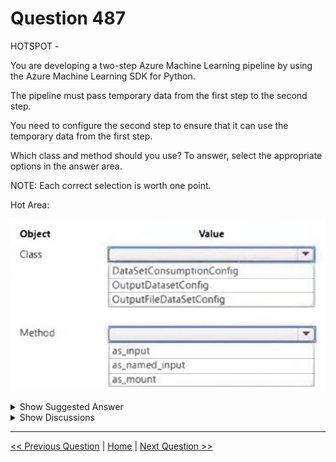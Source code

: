 # Question 487

HOTSPOT -

You are developing a two-step Azure Machine Learning pipeline by using the Azure Machine Learning SDK for Python.

The pipeline must pass temporary data from the first step to the second step.

You need to configure the second step to ensure that it can use the temporary data from the first step.

Which class and method should you use? To answer, select the appropriate options in the answer area.

NOTE: Each correct selection is worth one point.

Hot Area:

![Question Image](images/q487_q_0045800001.jpg)

<details>
  <summary>Show Suggested Answer</summary>

  <img src="images/q487_ans_0_0045900001.jpg" alt="Answer Image"><br>

</details>

<details>
  <summary>Show Discussions</summary>

<blockquote><p><strong>giusecozza</strong> <code>(Wed 07 Sep 2022 16:27)</code> - <em>Upvotes: 34</em></p><p>It seems the correct answers should be OutputFileDatasetConfig and as_input(). It is clearly explained on Microsoft Learn: 
https://docs.microsoft.com/en-us/training/modules/create-pipelines-in-aml/3-pipeline-data</p></blockquote>
<blockquote><p><strong>Sadhak</strong> <code>(Sat 16 Nov 2024 13:38)</code> - <em>Upvotes: 1</em></p><p>Class: OutputDatasetConfig
Method: as_named_input</p></blockquote>
<blockquote><p><strong>Mckay_</strong> <code>(Fri 14 Oct 2022 18:09)</code> - <em>Upvotes: 1</em></p><p>I agree with you 100%</p></blockquote>
<blockquote><p><strong>NeitherLand</strong> <code>(Thu 20 Oct 2022 07:35)</code> - <em>Upvotes: 1</em></p><p>Absolutely</p></blockquote>
<blockquote><p><strong>JTWang</strong> <code>(Tue 25 Oct 2022 08:31)</code> - <em>Upvotes: 3</em></p><p>Correct !!</p></blockquote>
<blockquote><p><strong>zishankamal</strong> <code>(Sat 17 Feb 2024 04:55)</code> - <em>Upvotes: 2</em></p><p>Class: OutputDatasetConfig
Method: as_named_input</p></blockquote>
<blockquote><p><strong>Krista2023A</strong> <code>(Tue 19 Sep 2023 14:11)</code> - <em>Upvotes: 3</em></p><p>OutputFileDatasetConfig
as_named_input
https://learn.microsoft.com/en-us/azure/machine-learning/how-to-move-data-in-out-of-pipelines?view=azureml-api-1

from azureml.data import OutputFileDatasetConfig
dataprep_output = OutputFileDatasetConfig()
input_dataset = Dataset.get_by_name(workspace, &#x27;raw_data&#x27;)

dataprep_step = PythonScriptStep(
    name=&quot;prep_data&quot;,
    script_name=&quot;dataprep.py&quot;,
    compute_target=cluster,
    arguments=[input_dataset.as_named_input(&#x27;raw_data&#x27;).as_mount(), dataprep_output]
    )</p></blockquote>
<blockquote><p><strong>Yuriy_Ch</strong> <code>(Wed 08 Mar 2023 12:34)</code> - <em>Upvotes: 3</em></p><p>Exactly this question was on exam 07/March/2023</p></blockquote>
<blockquote><p><strong>phdykd</strong> <code>(Fri 24 Feb 2023 15:59)</code> - <em>Upvotes: 2</em></p><p>Class: OutputDatasetConfig
Method: as_named_input
You could use the as_input method instead of as_named_input if you do not need to pass the output from the first step as a named input in the second step.
The as_input method is used to pass an output from a previous step as an input to a subsequent step. However, when you use as_input, the input will not have a name and it will be treated as a regular positional argument to the script.
In contrast, when you use as_named_input, the input will have a name and can be consumed using that name as an argument to the script.
In the case of passing temporary data from the first step to the second step, it is generally recommended to use as_named_input so that the input can be easily identified and consumed in the second step.

Therefore, you could use as_input instead of as_named_input, but as_named_input is the more appropriate method to use in this case.</p></blockquote>
<blockquote><p><strong>Crusader2k13</strong> <code>(Fri 16 Dec 2022 13:45)</code> - <em>Upvotes: 1</em></p><p>Microsoft mixed up their own stuff here. It is the PipelineData object used for temporary data storage produced by one step of a pipeline to another step, creating a data dependency! See: 

https://learn.microsoft.com/en-us/python/api/azureml-pipeline-core/azureml.pipeline.core.pipelinedata?view=azure-ml-py

Even in the mentioned &quot; https://learn.microsoft.com/en-us/training/modules/create-pipelines-in-aml/3-pipeline-data&quot; they commented &quot;PipelineData&quot; but wrote &quot;OutputFileDatasetConfig&quot;, take a look at the code.</p></blockquote>

</details>

---

[<< Previous Question](question_486.md) | [Home](/index.md) | [Next Question >>](question_488.md)
